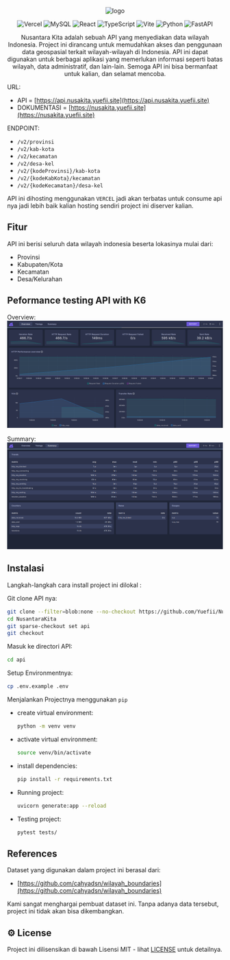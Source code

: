 <div align="center">
<img src=".github/assets/logo.png" width="150" alt="logo">
</div>

<div align="center">

![Vercel](https://img.shields.io/badge/Vercel-000000?style=flat-square&logo=vercel&logoColor=white)
![MySQL](https://img.shields.io/badge/MySQL-4479A1?style=flat-square&logo=mysql&logoColor=white)
![React](https://img.shields.io/badge/React-61DAFB?style=flat-square&logo=react&logoColor=white)
![TypeScript](https://img.shields.io/badge/TypeScript-3178C6?style=flat-square&logo=typescript&logoColor=white)
![Vite](https://img.shields.io/badge/Vite-646CFF?style=flat-square&logo=vite&logoColor=white)
![Python](https://img.shields.io/badge/Python-3776AB?style=flat-square&logo=python&logoColor=white)
![FastAPI](https://img.shields.io/badge/FastAPI-009688?style=flat-square&logo=fastapi&logoColor=white)

</div>

<p align="center">
Nusantara Kita adalah sebuah API yang menyediakan data wilayah Indonesia. Project ini dirancang untuk memudahkan akses dan penggunaan data geospasial terkait wilayah-wilayah di Indonesia. API ini dapat digunakan untuk berbagai aplikasi yang memerlukan informasi seperti batas wilayah, data administratif, dan lain-lain. Semoga API ini bisa bermanfaat untuk kalian, dan selamat mencoba.
</p>

URL:

- API = [https://api.nusakita.yuefii.site](https://api.nusakita.yuefii.site)
- DOKUMENTASI = [https://nusakita.yuefii.site](https://nusakita.yuefii.site)

ENDPOINT:

- `/v2/provinsi`
- `/v2/kab-kota`
- `/v2/kecamatan`
- `/v2/desa-kel`
- `/v2/{kodeProvinsi}/kab-kota`
- `/v2/{kodeKabKota}/kecamatan`
- `/v2/{kodeKecamatan}/desa-kel`

API ini dihosting menggunakan `VERCEL` jadi akan terbatas untuk consume api nya jadi lebih baik kalian hosting sendiri project ini diserver kalian.

## Fitur

API ini berisi seluruh data wilayah indonesia beserta lokasinya mulai dari:

- Provinsi
- Kabupaten/Kota
- Kecamatan
- Desa/Kelurahan

## Peformance testing API with K6

Overview:
![overview](./.github/assets/overview.png)

Summary:
![summary](./.github/assets/summary.png)

## Instalasi

Langkah-langkah cara install project ini dilokal :

Git clone API nya:

```bash
git clone --filter=blob:none --no-checkout https://github.com/Yuefii/NusantaraKita.git
cd NusantaraKita
git sparse-checkout set api
git checkout
```

Masuk ke directori API:

```bash
cd api
```

Setup Environmentnya:

```bash
cp .env.example .env
```

Menjalankan Projectnya menggunakan `pip`

- create virtual environment:
  ```bash
  python -m venv venv
  ```
- activate virtual environment:
  ```bash
  source venv/bin/activate
  ```
- install dependencies:
  ```bash
  pip install -r requirements.txt
  ```
- Running project:
  ```bash
  uvicorn generate:app --reload
  ```
- Testing project:
  ```bash
  pytest tests/
  ```

## References

Dataset yang digunakan dalam project ini berasal dari:

- [https://github.com/cahyadsn/wilayah_boundaries](https://github.com/cahyadsn/wilayah_boundaries)

Kami sangat menghargai pembuat dataset ini. Tanpa adanya data tersebut, project ini tidak akan bisa dikembangkan.

## ⚙️ License

Project ini dilisensikan di bawah Lisensi MIT - lihat [LICENSE](/LICENSE) untuk detailnya.
